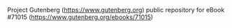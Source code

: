 Project Gutenberg (https://www.gutenberg.org) public repository for
eBook #71015 (https://www.gutenberg.org/ebooks/71015)
